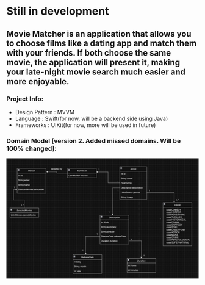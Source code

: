 # Still in development
## Movie Matcher is an application that allows you to choose films like a dating app and match them with your friends. If both choose the same movie, the application will present it, making your late-night movie search much easier and more enjoyable.

### Project Info:
- Design Pattern : MVVM
- Language : Swift(for now, will be a backend side using Java)
- Frameworks : UIKit(for now, more will be used in future)

### Domain Model [version 2. Added missed domains. Will be 100% changed]: 
![Domain](<FilmMatcher/images/photo_2023-10-25 18.46.24.jpeg>)